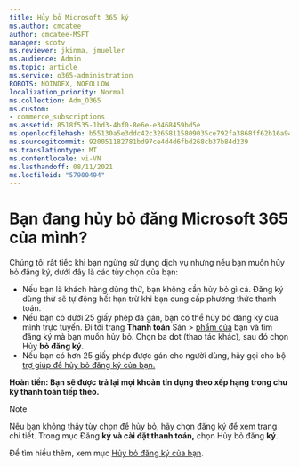 ```yaml
---
title: Hủy bỏ Microsoft 365 ký
ms.author: cmcatee
author: cmcatee-MSFT
manager: scotv
ms.reviewer: jkinma, jmueller
ms.audience: Admin
ms.topic: article
ms.service: o365-administration
ROBOTS: NOINDEX, NOFOLLOW
localization_priority: Normal
ms.collection: Adm_O365
ms.custom:
- commerce_subscriptions
ms.assetid: 8518f535-1bd3-4bf0-8e6e-e3468459bd5e
ms.openlocfilehash: b55130a5e3ddc42c32658115809035ce792fa3868ff62b16a94c80d91572568a
ms.sourcegitcommit: 920051182781bd97ce4d4d6fbd268cb37b84d239
ms.translationtype: MT
ms.contentlocale: vi-VN
ms.lasthandoff: 08/11/2021
ms.locfileid: "57900494"
---
```

# <a name="canceling-your-microsoft-365-subscription"></a>Bạn đang hủy bỏ đăng Microsoft 365 của mình?

Chúng tôi rất tiếc khi bạn ngừng sử dụng dịch vụ nhưng nếu bạn muốn hủy bỏ đăng ký, dưới đây là các tùy chọn của bạn:
  
- Nếu bạn là khách hàng dùng thử, bạn không cần hủy bỏ gì cả. Đăng ký dùng thử sẽ tự động hết hạn trừ khi bạn cung cấp phương thức thanh toán.
- Nếu bạn có dưới 25 giấy phép đã gán, bạn có thể hủy bỏ đăng ký của mình trực tuyến. Đi tới trang **Thanh toán** Sản \> [phẩm của](https://go.microsoft.com/fwlink/p/?linkid=842054) bạn và tìm đăng ký mà bạn muốn hủy bỏ. Chọn ba dot (thao tác khác), sau đó chọn Hủy **bỏ đăng ký**.
- Nếu bạn có hơn 25 giấy phép được gán cho người dùng, hãy gọi cho bộ [trợ giúp để hủy bỏ đăng ký của bạn.](https://go.microsoft.com/fwlink/p/?linkid=518322)

**Hoàn tiền: Bạn sẽ được trả lại mọi khoản tín dụng theo xếp hạng trong chu kỳ thanh toán tiếp theo.**

> [!NOTE]
> Nếu bạn không thấy tùy chọn để hủy bỏ, hãy chọn đăng ký để xem trang chi tiết. Trong mục Đăng **ký và cài đặt thanh toán,** chọn Hủy bỏ đăng **ký**.

Để tìm hiểu thêm, xem mục [Hủy bỏ đăng ký của bạn](https://docs.microsoft.com/microsoft-365/commerce/subscriptions/cancel-your-subscription).